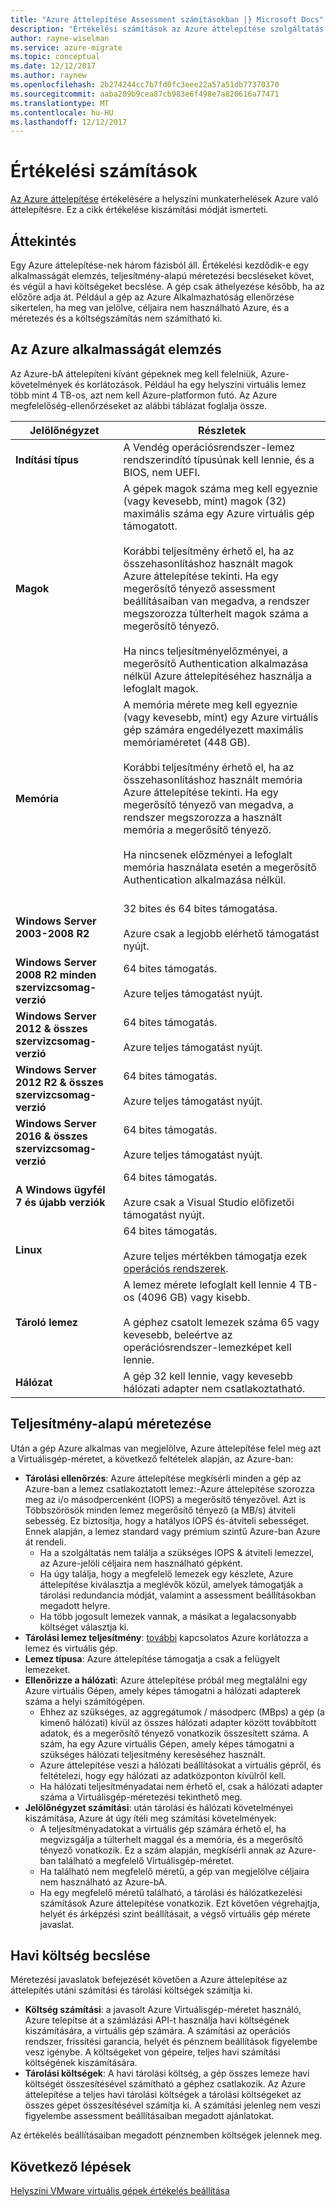 ```yaml
---
title: "Azure áttelepítése Assessment számításokban |} Microsoft Docs"
description: "Értékelési számítások az Azure áttelepítése szolgáltatás áttekintése."
author: rayne-wiselman
ms.service: azure-migrate
ms.topic: conceptual
ms.date: 12/12/2017
ms.author: raynew
ms.openlocfilehash: 2b274244cc7b7fd0fc3eee22a57a51db77370370
ms.sourcegitcommit: aaba209b9cea87cb983e6f498e7a820616a77471
ms.translationtype: MT
ms.contentlocale: hu-HU
ms.lasthandoff: 12/12/2017
---
```

# <a name="assessment-calculations"></a>Értékelési számítások

[Az Azure áttelepítése](migrate-overview.md) értékelésére a helyszíni munkaterhelések Azure való áttelepítésre. Ez a cikk értékelése kiszámítási módját ismerteti.



## <a name="overview"></a>Áttekintés

Egy Azure áttelepítése-nek három fázisból áll. Értékelési kezdődik-e egy alkalmasságát elemzés, teljesítmény-alapú méretezési becsléseket követ, és végül a havi költségeket becslése. A gép csak áthelyezése később, ha az előzőre adja át. Például a gép az Azure Alkalmazhatóság ellenőrzése sikertelen, ha meg van jelölve, céljaira nem használható Azure, és a méretezés és a költségszámítás nem számítható ki. 


## <a name="azure-suitability-analysis"></a>Az Azure alkalmasságát elemzés

Az Azure-bA áttelepíteni kívánt gépeknek meg kell felelniük, Azure-követelmények és korlátozások. Például ha egy helyszíni virtuális lemez több mint 4 TB-os, azt nem kell Azure-platformon futó. Az Azure megfelelőség-ellenőrzéseket az alábbi táblázat foglalja össze. 

**Jelölőnégyzet** | **Részletek**
--- | ---
**Indítási típus** | A Vendég operációsrendszer-lemez rendszerindító típusúnak kell lennie, és a BIOS, nem UEFI.
**Magok** | A gépek magok száma meg kell egyeznie (vagy kevesebb, mint) magok (32) maximális száma egy Azure virtuális gép támogatott.<br/><br/> Korábbi teljesítmény érhető el, ha az összehasonlításhoz használt magok Azure áttelepítése tekinti. Ha egy megerősítő tényező assessment beállításaiban van megadva, a rendszer megszorozza túlterhelt magok száma a megerősítő tényező.<br/><br/> Ha nincs teljesítményelőzményei, a megerősítő Authentication alkalmazása nélkül Azure áttelepítéséhez használja a lefoglalt magok.
**Memória** | A memória mérete meg kell egyeznie (vagy kevesebb, mint) egy Azure virtuális gép számára engedélyezett maximális memóriaméretet (448 GB). <br/><br/> Korábbi teljesítmény érhető el, ha az összehasonlításhoz használt memória Azure áttelepítése tekinti. Ha egy megerősítő tényező van megadva, a rendszer megszorozza a használt memória a megerősítő tényező.<br/><br/> Ha nincsenek előzményei a lefoglalt memória használata esetén a megerősítő Authentication alkalmazása nélkül.<br/><br/> 
**Windows Server 2003-2008 R2** | 32 bites és 64 bites támogatása.<br/><br/> Azure csak a legjobb elérhető támogatást nyújt.
**Windows Server 2008 R2 minden szervizcsomag-verzió** | 64 bites támogatás.<br/><br/> Azure teljes támogatást nyújt.
**Windows Server 2012 & összes szervizcsomag-verzió** | 64 bites támogatás.<br/><br/> Azure teljes támogatást nyújt.
**Windows Server 2012 R2 & összes szervizcsomag-verzió** | 64 bites támogatás.<br/><br/> Azure teljes támogatást nyújt.
**Windows Server 2016 & összes szervizcsomag-verzió** | 64 bites támogatás.<br/><br/> Azure teljes támogatást nyújt.
**A Windows ügyfél 7 és újabb verziók** | 64 bites támogatás.<br/><br/> Azure csak a Visual Studio előfizetői támogatást nyújt.
**Linux** | 64 bites támogatás.<br/><br/> Azure teljes mértékben támogatja ezek [operációs rendszerek](../virtual-machines/linux/endorsed-distros.md).
**Tároló lemez** | A lemez mérete lefoglalt kell lennie 4 TB-os (4096 GB) vagy kisebb.<br/><br/> A géphez csatolt lemezek száma 65 vagy kevesebb, beleértve az operációsrendszer-lemezképet kell lennie. 
**Hálózat** | A gép 32 kell lennie, vagy kevesebb hálózati adapter nem csatlakoztatható.


## <a name="performance-based-sizing"></a>Teljesítmény-alapú méretezése

Után a gép Azure alkalmas van megjelölve, Azure áttelepítése felel meg azt a Virtuálisgép-méretet, a következő feltételek alapján, az Azure-ban:

- **Tárolási ellenőrzés**: Azure áttelepítése megkísérli minden a gép az Azure-ban a lemez csatlakoztatott lemez:-Azure áttelepítése szorozza meg az i/o másodpercenként (IOPS) a megerősítő tényezővel. Azt is Többszörösök minden lemez megerősítő tényező (a MB/s) átviteli sebesség. Ez biztosítja, hogy a hatályos IOPS és-átviteli sebességet. Ennek alapján, a lemez standard vagy prémium szintű Azure-ban Azure át rendeli.
    - Ha a szolgáltatás nem találja a szükséges IOPS & átviteli lemezzel, az Azure-jelöli céljaira nem használható gépként.
    - Ha úgy találja, hogy a megfelelő lemezek egy készlete, Azure áttelepítése kiválasztja a meglévők közül, amelyek támogatják a tárolási redundancia módját, valamint a assessment beállításokban megadott helyre.
    - Ha több jogosult lemezek vannak, a másikat a legalacsonyabb költséget választja ki.
- **Tárolási lemez teljesítmény**: [további](../azure-subscription-service-limits.md#storage-limits) kapcsolatos Azure korlátozza a lemez és virtuális gép.
- **Lemez típusa**: Azure áttelepítése támogatja a csak a felügyelt lemezeket.
- **Ellenőrizze a hálózati**: Azure áttelepítése próbál meg megtalálni egy Azure virtuális Gépen, amely képes támogatni a hálózati adapterek száma a helyi számítógépen.
    - Ehhez az szükséges, az aggregátumok / másodperc (MBps) a gép (a kimenő hálózati) kívül az összes hálózati adapter között továbbított adatok, és a megerősítő tényező vonatkozik összesített száma. A szám, ha egy Azure virtuális Gépen, amely képes támogatni a szükséges hálózati teljesítmény kereséséhez használt.
    - Azure áttelepítése veszi a hálózati beállításokat a virtuális gépről, és feltételezi, hogy egy hálózati az adatközponton kívülről kell.
    - Ha hálózati teljesítményadatai nem érhető el, csak a hálózati adapter száma a Virtuálisgép-méretezési tekinthető meg.
- **Jelölőnégyzet számítási**: után tárolási és hálózati követelményei kiszámítása, Azure át úgy ítéli meg számítási követelmények:
    - A teljesítményadatokat a virtuális gép számára érhető el, ha megvizsgálja a túlterhelt maggal és a memória, és a megerősítő tényező vonatkozik. Ez a szám alapján, megkísérli annak az Azure-ban található a megfelelő Virtuálisgép-méretet.
    - Ha található nem megfelelő méretű, a gép van megjelölve céljaira nem használható az Azure-bA.
    - Ha egy megfelelő méretű található, a tárolási és hálózatkezelési számítások Azure áttelepítése vonatkozik. Ezt követően végrehajtja, helyét és árképzési szint beállításait, a végső virtuális gép mérete javaslat.


## <a name="monthly-cost-estimation"></a>Havi költség becslése

Méretezési javaslatok befejezését követően a Azure áttelepítése az áttelepítés utáni számítási és tárolási költségek számítja ki.

- **Költség számítási**: a javasolt Azure Virtuálisgép-méretet használó, Azure telepítse át a számlázási API-t használja havi költségének kiszámítására, a virtuális gép számára. A számítási az operációs rendszer, frissítési garancia, helyét és pénznem beállítások figyelembe vesz igénybe. A költségeket von gépeire, teljes havi számítási költségének kiszámítására.
- **Tárolási költségek**: A havi tárolási költség, a gép összes lemeze havi költségét összesítésével számítható a géphez csatlakozik. Az Azure áttelepítése a teljes havi tárolási költségek a tárolási költségeket az összes gépet összesítésével számítja ki. A számítási jelenleg nem veszi figyelembe assessment beállításaiban megadott ajánlatokat.

Az értékelés beállításaiban megadott pénznemben költségek jelennek meg. 


## <a name="next-steps"></a>Következő lépések

[Helyszíni VMware virtuális gépek értékelés beállítása](tutorial-assessment-vmware.md)

